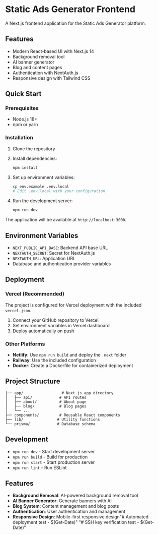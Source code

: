 # Static Ads Generator Frontend

A Next.js frontend application for the Static Ads Generator platform.

## Features

- Modern React-based UI with Next.js 14
- Background removal tool
- AI banner generator
- Blog and content pages
- Authentication with NextAuth.js
- Responsive design with Tailwind CSS

## Quick Start

### Prerequisites

- Node.js 18+
- npm or yarn

### Installation

1. Clone the repository
2. Install dependencies:
   ```bash
   npm install
   ```

3. Set up environment variables:
   ```bash
   cp env.example .env.local
   # Edit .env.local with your configuration
   ```

4. Run the development server:
   ```bash
   npm run dev
   ```

The application will be available at `http://localhost:3000`.

## Environment Variables

- `NEXT_PUBLIC_API_BASE`: Backend API base URL
- `NEXTAUTH_SECRET`: Secret for NextAuth.js
- `NEXTAUTH_URL`: Application URL
- Database and authentication provider variables

## Deployment

### Vercel (Recommended)
The project is configured for Vercel deployment with the included `vercel.json`.

1. Connect your GitHub repository to Vercel
2. Set environment variables in Vercel dashboard
3. Deploy automatically on push

### Other Platforms
- **Netlify**: Use `npm run build` and deploy the `.next` folder
- **Railway**: Use the included configuration
- **Docker**: Create a Dockerfile for containerized deployment

## Project Structure

```
├── app/                 # Next.js app directory
│   ├── api/            # API routes
│   ├── about/          # About page
│   ├── blog/           # Blog pages
│   └── ...
├── components/         # Reusable React components
├── lib/               # Utility functions
└── prisma/            # Database schema
```

## Development

- `npm run dev` - Start development server
- `npm run build` - Build for production
- `npm run start` - Start production server
- `npm run lint` - Run ESLint

## Features

- **Background Removal**: AI-powered background removal tool
- **AI Banner Generator**: Generate banners with AI
- **Blog System**: Content management and blog posts
- **Authentication**: User authentication and management
- **Responsive Design**: Mobile-first responsive design"# Automated deployment test - $(Get-Date)" 
"# SSH key verification test - $(Get-Date)" 
